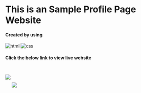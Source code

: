 <h1>This is an Sample Profile Page Website</h1>
 <h4>Created by using </h4>
 <p>
 <img alt="html" src="https://img.shields.io/badge/HTML5-E34F26?style=for-the-badge&logo=html5&logoColor=white" style="display:inline;"> <img alt="css" src="https://img.shields.io/badge/CSS3-1572B6?style=for-the-badge&logo=css3&logoColor=white" >

</p>
<h4>Click the below link to view live website</h4>

<img align="center" src='https://www.linkpicture.com/q/editor-1s-47px.gif' type='image'> <a href="https://sivakumarkalluri.github.io/Basic-ProfilePage-Website/" target="_blank"><img align="center" src="https://img.shields.io/badge/Link-https%3A%2F%2Fsivakumarkalluri.github.io%2FBasic--ProfilePage--Website%2F-blue" style="margin-top:50px;"> </a>
